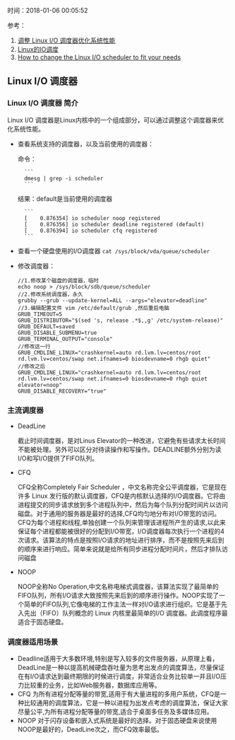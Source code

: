 时间：2018-01-06 00:05:52 

参考：

1. [调整 Linux I/O 调度器优化系统性能](https://www.ibm.com/developerworks/cn/linux/l-lo-io-scheduler-optimize-performance/index.html)
2. [Linux的IO调度](https://liwei.life/2016/03/14/linux_io_scheduler/)
3. [How to change the Linux I/O scheduler to fit your needs](https://www.techrepublic.com/article/how-to-change-the-linux-io-scheduler-to-fit-your-needs/)

## Linux I/O 调度器

### Linux I/O 调度器 简介

Linux I/O 调度器是Linux内核中的一个组成部分，可以通过调整这个调度器来优化系统性能。

* 查看系统支持的调度器，以及当前使用的调度器：

    命令：
    
        ```
        dmesg | grep -i scheduler
        ```

	结果：default是当前使用的调度器

        ```
        [    0.876354] io scheduler noop registered
        [    0.876356] io scheduler deadline registered (default)
        [    0.876394] io scheduler cfq registered
        ```

* 查看一个硬盘使用的I/O调度器 `cat /sys/block/vda/queue/scheduler`

* 修改调度器： 

    ```
    //1.修改某个磁盘的调度器，临时
    echo noop > /sys/block/sdb/queue/scheduler	
    //2.修改系统调度器，永久
    grubby --grub --update-kernel=ALL --args="elevator=deadline"
    //3.编辑配置文件 vim /etc/default/grub ,然后重启电脑
    GRUB_TIMEOUT=5
    GRUB_DISTRIBUTOR="$(sed 's, release .*$,,g' /etc/system-release)"
    GRUB_DEFAULT=saved
    GRUB_DISABLE_SUBMENU=true
    GRUB_TERMINAL_OUTPUT="console"
    //修改这一行
    GRUB_CMDLINE_LINUX="crashkernel=auto rd.lvm.lv=centos/root rd.lvm.lv=centos/swap net.ifnames=0 biosdevname=0 rhgb quiet"
    //修改之后
    GRUB_CMDLINE_LINUX="crashkernel=auto rd.lvm.lv=centos/root rd.lvm.lv=centos/swap net.ifnames=0 biosdevname=0 rhgb quiet elevator=noop"
    GRUB_DISABLE_RECOVERY="true"
    ```

### 主流调度器

* DeadLine  

    截止时间调度器，是对Linus Elevator的一种改进，它避免有些请求太长时间不能被处理。另外可以区分对待读操作和写操作。DEADLINE额外分别为读I/O和写I/O提供了FIFO队列。

* CFQ

    CFQ全称Completely Fair Scheduler ，中文名称完全公平调度器，它是现在许多 Linux 发行版的默认调度器，CFQ是内核默认选择的I/O调度器。它将由进程提交的同步请求放到多个进程队列中，然后为每个队列分配时间片以访问磁盘。对于通用的服务器是最好的选择,CFQ均匀地分布对I/O带宽的访问。CFQ为每个进程和线程,单独创建一个队列来管理该进程所产生的请求,以此来保证每个进程都能被很好的分配到I/O带宽，I/O调度器每次执行一个进程的4次请求。该算法的特点是按照I/O请求的地址进行排序，而不是按照先来后到的顺序来进行响应。简单来说就是给所有同步进程分配时间片，然后才排队访问磁盘

* NOOP

    NOOP全称No Operation,中文名称电梯式调度器，该算法实现了最简单的FIFO队列，所有I/O请求大致按照先来后到的顺序进行操作。NOOP实现了一个简单的FIFO队列,它像电梯的工作主法一样对I/O请求进行组织。它是基于先入先出（FIFO）队列概念的 Linux 内核里最简单的I/O 调度器。此调度程序最适合于固态硬盘。

### 调度器适用场景 

* Deadline适用于大多数环境,特别是写入较多的文件服务器，从原理上看，DeadLine是一种以提高机械硬盘吞吐量为思考出发点的调度算法，尽量保证在有I/O请求达到最终期限的时候进行调度，非常适合业务比较单一并且I/O压力比较重的业务，比如Web服务器，数据库应用等。
* CFQ 为所有进程分配等量的带宽,适用于有大量进程的多用户系统，CFQ是一种比较通用的调度算法，它是一种以进程为出发点考虑的调度算法，保证大家尽量公平,为所有进程分配等量的带宽,适合于桌面多任务及多媒体应用。
* NOOP 对于闪存设备和嵌入式系统是最好的选择。对于固态硬盘来说使用NOOP是最好的，DeadLine次之，而CFQ效率最低。
